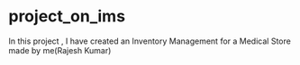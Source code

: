 # project_on_ims
In this project , I have created an Inventory Management for a Medical Store made by me(Rajesh Kumar)
